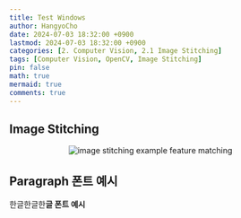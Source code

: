 ```yaml
---
title: Test Windows
author: HangyoCho
date: 2024-07-03 18:32:00 +0900
lastmod: 2024-07-03 18:32:00 +0900
categories: [2. Computer Vision, 2.1 Image Stitching]
tags: [Computer Vision, OpenCV, Image Stitching]
pin: false
math: true
mermaid: true
comments: true
---
```


## Image Stitching
<p align="center">
  <img src="https://pyimagesearch.com/wp-content/uploads/2016/01/bryce_match_01.jpg" alt="image stitching example"/>
  feature matching
</p> 


## Paragraph 폰트 예시

한글한글한**글 폰트 예시**

